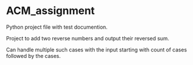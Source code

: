 # ACM_assignment
Python project file with test documention.

Project to add two reverse numbers and output their reversed sum.

Can handle multiple such cases with the input starting with count of cases followed by the cases.
